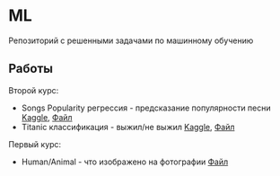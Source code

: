 # ML

Репозиторий с решенными задачами по машинному обучению

## Работы

Второй курс:

- Songs Popularity регрессия - предсказание популярности песни [Kaggle](https://www.kaggle.com/code/laroxyss/songs-korolev-fedor), [Файл](./Songs%20Korolev%20Fedor.ipynb)
- Titanic классификация - выжил/не выжил [Kaggle](https://www.kaggle.com/code/laroxyss/titanic-korolev-fedor-at07), [Файл](./Titanic%20Korolev%20Fedor%20AT07.ipynb)

Первый курс:
- Human/Animal - что изображено на фотографии [Файл](./human_animal.ipynb)
